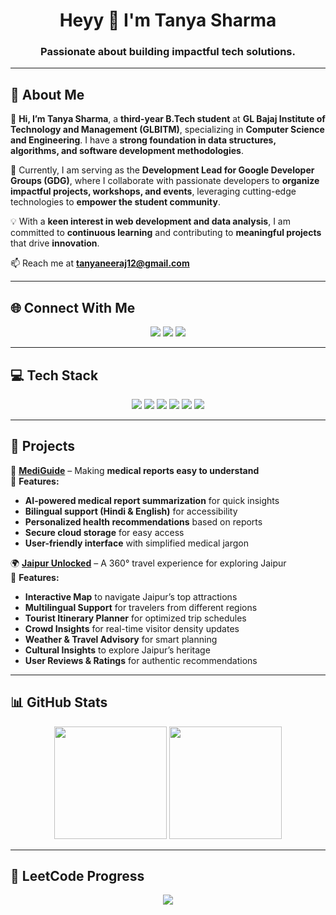 <!-- <h1 align="center">Heyy👋, I'm Tanya Sharma</h1>
<h3 align="center">A passionate student from India</h3>

# 💫 About Me:
🌱 I’m currently working on myself<br><br>👨‍💻 All of my projects are available at https://github.com/TANYASHARMA2226?tab=repositories<br><br>📫 Reach me at tanyaneeraj12@gmail.com+github@gmail.com<br><br>⚡ Fun fact When I code, I forget everything time, hunger, etc.


## 🌐 Socials:
[![Instagram](https://img.shields.io/badge/Instagram-%23E4405F.svg?logo=Instagram&logoColor=white)](https://www.instagram.com/t.a.n.y.a._204/) [![LinkedIn](https://img.shields.io/badge/LinkedIn-%230077B5.svg?logo=linkedin&logoColor=white)](https://www.linkedin.com/in/tanya-sharma-239002254/)

# 💻 Tech Stack:
 ![CSS3](https://img.shields.io/badge/css3-%231572B6.svg?style=for-the-badge&logo=css3&logoColor=white) ![HTML5](https://img.shields.io/badge/html5-%23E34F26.svg?style=for-the-badge&logo=html5&logoColor=white)  ![MySQL](https://img.shields.io/badge/mysql-%2300f.svg?style=for-the-badge&logo=mysql&logoColor=white) ![Canva](https://img.shields.io/badge/Canva-%2300C4CC.svg?style=for-the-badge&logo=Canva&logoColor=white) ![Python](https://img.shields.io/badge/python-3670A0?style=for-the-badge&logo=python&logoColor=ffdd54)

### ✍️ Random Dev Quote
![](https://quotes-github-readme.vercel.app/api?type=horizontal&theme=radical)

---
[![](https://visitcount.itsvg.in/api?id=itzz-rr&icon=0&color=11)](https://visitcount.itsvg.in)
 

  Proudly created with GPRM ( https://gprm.itsvg.in ) -->

<h1 align="center">Heyy 👋 I'm Tanya Sharma</h1>
<h3 align="center">Passionate about building impactful tech solutions.</h3>

---

## 💫 About Me  
🚀 **Hi, I’m Tanya Sharma**, a **third-year B.Tech student** at **GL Bajaj Institute of Technology and Management (GLBITM)**, specializing in **Computer Science and Engineering**. I have a **strong foundation in data structures, algorithms, and software development methodologies**.  

🎉 Currently, I am serving as the **Development Lead for Google Developer Groups (GDG)**, where I collaborate with passionate developers to **organize impactful projects, workshops, and events**, leveraging cutting-edge technologies to **empower the student community**.  

💡 With a **keen interest in web development and data analysis**, I am committed to **continuous learning** and contributing to **meaningful projects** that drive **innovation**.  

📫 Reach me at **[tanyaneeraj12@gmail.com](mailto:tanyaneeraj12@gmail.com)**  

---

## 🌐 Connect With Me  
<p align="center">
<a href="https://www.linkedin.com/in/tanyasharma2604/"><img src="https://img.shields.io/badge/LinkedIn-%230077B5.svg?style=for-the-badge&logo=linkedin&logoColor=white"></a>
<a href="https://www.instagram.com/t.a.n.y.a._204/"><img src="https://img.shields.io/badge/Instagram-%23E4405F.svg?style=for-the-badge&logo=Instagram&logoColor=white"></a>
<a href="mailto:tanyaneeraj12@gmail.com"><img src="https://img.shields.io/badge/Email-%23D14836.svg?style=for-the-badge&logo=gmail&logoColor=white"></a>
</p>

---

## 💻 Tech Stack  
<p align="center">
<img src="https://img.shields.io/badge/C++-%2300599C.svg?style=for-the-badge&logo=c%2B%2B&logoColor=white">
<!-- <img src="https://img.shields.io/badge/Java-%23ED8B00.svg?style=for-the-badge&logo=java&logoColor=white"> -->
<img src="https://img.shields.io/badge/Python-3670A0?style=for-the-badge&logo=python&logoColor=ffdd54">
<img src="https://img.shields.io/badge/HTML5-%23E34F26.svg?style=for-the-badge&logo=html5&logoColor=white">
<img src="https://img.shields.io/badge/CSS3-%231572B6.svg?style=for-the-badge&logo=css3&logoColor=white">
<img src="https://img.shields.io/badge/MySQL-%2300f.svg?style=for-the-badge&logo=mysql&logoColor=white">
<!-- <img src="https://img.shields.io/badge/React-%2361DAFB.svg?style=for-the-badge&logo=react&logoColor=white">
<img src="https://img.shields.io/badge/TailwindCSS-%2338B2AC.svg?style=for-the-badge&logo=tailwind-css&logoColor=white"> -->
<img src="https://img.shields.io/badge/Git-%23F05032.svg?style=for-the-badge&logo=git&logoColor=white">
</p>

---

## 📌 Projects  

🚀 **[MediGuide](https://github.com/your-repo-link)** – Making **medical reports easy to understand**  
🔹 **Features:**  
- **AI-powered medical report summarization** for quick insights  
- **Bilingual support (Hindi & English)** for accessibility  
- **Personalized health recommendations** based on reports  
- **Secure cloud storage** for easy access  
- **User-friendly interface** with simplified medical jargon  

🌍 **[Jaipur Unlocked](https://github.com/your-repo-link)** – A 360° travel experience for exploring Jaipur  
🔹 **Features:**  
- **Interactive Map** to navigate Jaipur’s top attractions  
- **Multilingual Support** for travelers from different regions  
- **Tourist Itinerary Planner** for optimized trip schedules  
- **Crowd Insights** for real-time visitor density updates  
- **Weather & Travel Advisory** for smart planning  
- **Cultural Insights** to explore Jaipur’s heritage  
- **User Reviews & Ratings** for authentic recommendations  

---

## 📊 GitHub Stats  
<p align="center">
<img src="https://github-readme-stats.vercel.app/api?username=TANYASHARMA2226&show_icons=true&theme=tokyonight" height="180px">
<img src="https://github-readme-streak-stats.herokuapp.com/?user=TANYASHARMA2226&theme=tokyonight" height="180px">
</p>

---

## 🚀 LeetCode Progress
<p align="center">
  <img src="https://leetcard.jacoblin.cool/TANYA_SHARMA_26?theme=dark&font=Karma&ext=activity">
</p>

<!--## 🚀 Visitors Count  
<p align="center">
<img src="https://visitcount.itsvg.in/api?id=TANYASHARMA2226&icon=0&color=11">
</p>
-->
